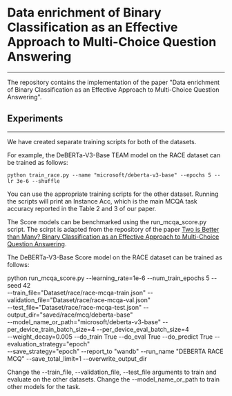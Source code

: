 # Data enrichment of Binary Classification as an Effective Approach to Multi-Choice Question Answering
----
The repository contains the implementation of the paper "Data enrichment of Binary Classification as an Effective Approach to Multi-Choice Question Answering".

## Experiments
----
We have created separate training scripts for both of the datasets.

For example, the DeBERTa-V3-Base TEAM model on the RACE dataset can be trained as follows:

```
python train_race.py --name "microsoft/deberta-v3-base" --epochs 5 --lr 3e-6 --shuffle
```

You can use the appropriate training scripts for the other dataset. Running the scripts will print an Instance Acc, which is the main MCQA task accuracy reported in the Table 2 and 3 of our paper. 

The Score models can be benchmarked using the run_mcqa_score.py script. The scirpt is adapted from the repository of the paper [Two is Better than Many? Binary Classification as an Effective Approach to Multi-Choice Question Answering](https://github.com/declare-lab/TEAM).

The DeBERTa-V3-Base Score model on the RACE dataset can be trained as follows:

python run_mcqa_score.py --learning_rate=1e-6 --num_train_epochs 5 --seed 42 \
--train_file="Dataset/race/race-mcqa-train.json" --validation_file="Dataset/race/race-mcqa-val.json" \
--test_file="Dataset/race/race-mcqa-test.json" --output_dir="saved/race/mcq/deberta-base" \
--model_name_or_path="microsoft/deberta-v3-base" --per_device_train_batch_size=4 --per_device_eval_batch_size=4 \
--weight_decay=0.005 --do_train True --do_eval True --do_predict True --evaluation_strategy="epoch" \
--save_strategy="epoch" --report_to "wandb" --run_name "DEBERTA RACE MCQ" --save_total_limit=1 --overwrite_output_dir

Change the --train_file, --validation_file, --test_file arguments to train and evaluate on the other datasets. Change the --model_name_or_path to train other models for the task.
